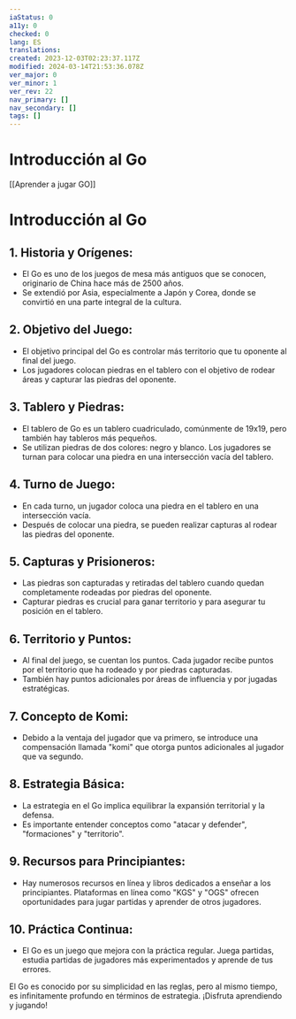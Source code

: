 ```yaml
---
iaStatus: 0
a11y: 0
checked: 0
lang: ES
translations: 
created: 2023-12-03T02:23:37.117Z
modified: 2024-03-14T21:53:36.078Z
ver_major: 0
ver_minor: 1
ver_rev: 22
nav_primary: []
nav_secondary: []
tags: []
---
```

# Introducción al Go

[[Aprender a jugar GO]]

# Introducción al Go

## 1. Historia y Orígenes:

   - El Go es uno de los juegos de mesa más antiguos que se conocen, originario de China hace más de 2500 años.
   - Se extendió por Asia, especialmente a Japón y Corea, donde se convirtió en una parte integral de la cultura.

## 2. Objetivo del Juego:

   - El objetivo principal del Go es controlar más territorio que tu oponente al final del juego.
   - Los jugadores colocan piedras en el tablero con el objetivo de rodear áreas y capturar las piedras del oponente.

## 3. Tablero y Piedras:

   - El tablero de Go es un tablero cuadriculado, comúnmente de 19x19, pero también hay tableros más pequeños.
   - Se utilizan piedras de dos colores: negro y blanco. Los jugadores se turnan para colocar una piedra en una intersección vacía del tablero.

## 4. Turno de Juego:

   - En cada turno, un jugador coloca una piedra en el tablero en una intersección vacía.
   - Después de colocar una piedra, se pueden realizar capturas al rodear las piedras del oponente.

## 5. Capturas y Prisioneros:

   - Las piedras son capturadas y retiradas del tablero cuando quedan completamente rodeadas por piedras del oponente.
   - Capturar piedras es crucial para ganar territorio y para asegurar tu posición en el tablero.

## 6. Territorio y Puntos:

   - Al final del juego, se cuentan los puntos. Cada jugador recibe puntos por el territorio que ha rodeado y por piedras capturadas.
   - También hay puntos adicionales por áreas de influencia y por jugadas estratégicas.

## 7. Concepto de Komi:

   - Debido a la ventaja del jugador que va primero, se introduce una compensación llamada "komi" que otorga puntos adicionales al jugador que va segundo.

## 8. Estrategia Básica:

   - La estrategia en el Go implica equilibrar la expansión territorial y la defensa.
   - Es importante entender conceptos como "atacar y defender", "formaciones" y "territorio".

## 9. Recursos para Principiantes:

   - Hay numerosos recursos en línea y libros dedicados a enseñar a los principiantes. Plataformas en línea como "KGS" y "OGS" ofrecen oportunidades para jugar partidas y aprender de otros jugadores.

## 10. Práctica Continua:

   - El Go es un juego que mejora con la práctica regular. Juega partidas, estudia partidas de jugadores más experimentados y aprende de tus errores.

El Go es conocido por su simplicidad en las reglas, pero al mismo tiempo, es infinitamente profundo en términos de estrategia. ¡Disfruta aprendiendo y jugando!
